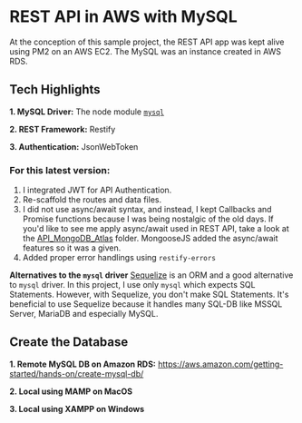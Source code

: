 # REST API in AWS with MySQL

At the conception of this sample project, the REST API app was kept alive using PM2 on an AWS EC2. The MySQL was an instance created in AWS RDS.

## Tech Highlights
**1. MySQL Driver:** The node module [`mysql`](https://github.com/mysqljs/mysql#readme)

**2. REST Framework:** Restify

**3. Authentication:** JsonWebToken


### For this latest version:
1. I integrated JWT for API Authentication.
2. Re-scaffold the routes and data files.
3. I did not use async/await syntax, and instead, I kept Callbacks and Promise functions because I was being nostalgic of the old days. If you'd like to see me apply async/await used in REST API, take a look at the [API_MongoDB_Atlas](https://github.com/junerockwell/REST_NodeJS_API_Samples/tree/master/API_MongoDB_Atlas) folder. MongooseJS added the async/await features so it was a given.
4. Added proper error handlings using `restify-errors`

**Alternatives to the `mysql` driver**
[Sequelize](https://github.com/sequelize/sequelize) is an ORM and a good alternative to `mysql` driver. In this project, I use only `mysql` which expects SQL Statements. However, with Sequelize, you don't make SQL Statements. It's beneficial to use Sequelize because it handles many SQL-DB like MSSQL Server, MariaDB and especially MySQL.

## Create the Database
**1. Remote MySQL DB on Amazon RDS:** https://aws.amazon.com/getting-started/hands-on/create-mysql-db/

**2. Local using MAMP on MacOS**

**3. Local using XAMPP on Windows**

